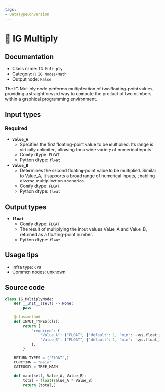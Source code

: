 ```yaml
---
tags:
- DataTypeConversion
---
```


# 🧮 IG Multiply
## Documentation
- Class name: `IG Multiply`
- Category: `🐓 IG Nodes/Math`
- Output node: `False`

The IG Multiply node performs multiplication of two floating-point values, providing a straightforward way to compute the product of two numbers within a graphical programming environment.
## Input types
### Required
- **`Value_A`**
    - Specifies the first floating-point value to be multiplied. Its range is virtually unlimited, allowing for a wide variety of numerical inputs.
    - Comfy dtype: `FLOAT`
    - Python dtype: `float`
- **`Value_B`**
    - Determines the second floating-point value to be multiplied. Similar to Value_A, it supports a broad range of numerical inputs, enabling diverse multiplication scenarios.
    - Comfy dtype: `FLOAT`
    - Python dtype: `float`
## Output types
- **`float`**
    - Comfy dtype: `FLOAT`
    - The result of multiplying the input values Value_A and Value_B, returned as a floating-point number.
    - Python dtype: `float`
## Usage tips
- Infra type: `CPU`
- Common nodes: unknown


## Source code
```python
class IG_MultiplyNode:
    def __init__(self) -> None:
        pass

    @classmethod
    def INPUT_TYPES(cls):
        return {
            "required": {
                "Value_A": ("FLOAT", {"default": 1, "min": -sys.float_info.max, "max": sys.float_info.max, "step": FLOAT_STEP}),
                "Value_B": ("FLOAT", {"default": 1, "min": -sys.float_info.max, "max": sys.float_info.max, "step": FLOAT_STEP}),
            },
        }

    RETURN_TYPES = ("FLOAT",)
    FUNCTION = "main"
    CATEGORY = TREE_MATH

    def main(self, Value_A, Value_B):
        total = float(Value_A * Value_B)
        return (total,)

```
